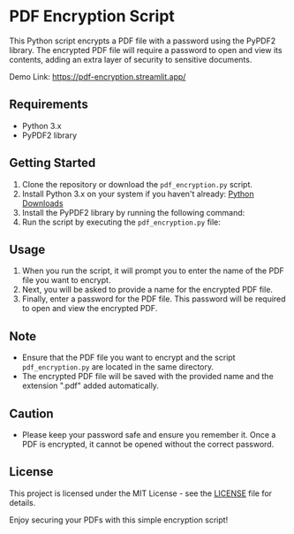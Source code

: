 # PDF Encryption Script

This Python script encrypts a PDF file with a password using the PyPDF2 library. The encrypted PDF file will require a password to open and view its contents, adding an extra layer of security to sensitive documents.

Demo Link: https://pdf-encryption.streamlit.app/

## Requirements

- Python 3.x
- PyPDF2 library

## Getting Started

1. Clone the repository or download the `pdf_encryption.py` script.
2. Install Python 3.x on your system if you haven't already: [Python Downloads](https://www.python.org/downloads/)
3. Install the PyPDF2 library by running the following command:
4. Run the script by executing the `pdf_encryption.py` file:


## Usage

1. When you run the script, it will prompt you to enter the name of the PDF file you want to encrypt.
2. Next, you will be asked to provide a name for the encrypted PDF file.
3. Finally, enter a password for the PDF file. This password will be required to open and view the encrypted PDF.

## Note

- Ensure that the PDF file you want to encrypt and the script `pdf_encryption.py` are located in the same directory.
- The encrypted PDF file will be saved with the provided name and the extension ".pdf" added automatically.

## Caution

- Please keep your password safe and ensure you remember it. Once a PDF is encrypted, it cannot be opened without the correct password.

## License

This project is licensed under the MIT License - see the [LICENSE](LICENSE) file for details.

Enjoy securing your PDFs with this simple encryption script!
